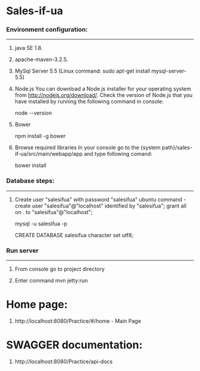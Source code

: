 # Sales-if-ua

### Environment configuration:
***************************************************

1. java SE 1.8.

2. apache-maven-3.2.5.

3. MySql Server 5.5 (Linux command: sudo apt-get install mysql-server-5.5)

4. Node.js 
   You can download a Node.js installer for your operating system from http://nodejs.org/download/.
   Check the version of Node.js that you have installed by running the following command in console:
   
   node --version
    
5. Bower
    
   npm install -g bower
   
6. Browse required libraries
   In your console go to the {system path}/sales-if-ua/src/main/webapp/app and type following comand:
   
   bower install

### Database steps:
***************************************************

1. Create user "salesifua" with password "salesifua"
   ubuntu command - create user "salesifua"@"localhost" identified by "salesifua";
   grant all on . to "salesifua"@"localhost";
   
   mysql -u salesifua -p
   
   CREATE DATABASE salesifua character set utf8;

### Run server 
***************************************************

1. From console go to project directory
 
2. Enter command mvn jetty:run

# Home page:
1. http://localhost:8080/Practice/#/home  - Main Page


# SWAGGER documentation:
1. http://localhost:8080/Practice/api-docs
